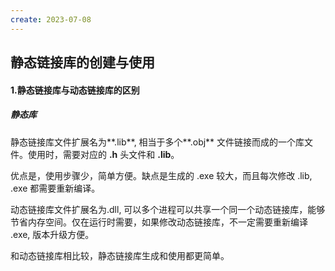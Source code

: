 ```yaml
---
create: 2023-07-08
---
```

## 静态链接库的创建与使用

#### 1.静态链接库与动态链接库的区别

##### 静态库

静态链接库文件扩展名为**.lib**, 相当于多个**.obj** 文件链接而成的一个库文件。使用时，需要对应的 **.h** 头文件和 **.lib**。 

优点是，使用步骤少，简单方便。缺点是生成的 .exe 较大，而且每次修改 .lib, .exe 都需要重新编译。

动态链接库文件扩展名为.dll, 可以多个进程可以共享一个同一个动态链接库，能够节省内存空间。仅在运行时需要，如果修改动态链接库，不一定需要重新编译 .exe, 版本升级方便。

和动态链接库相比较，静态链接库生成和使用都更简单。
